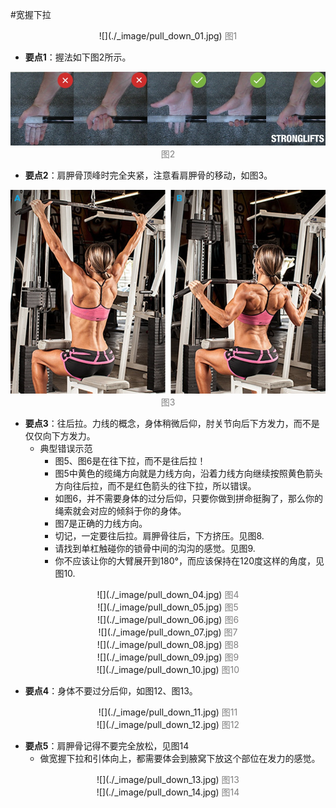 #宽握下拉

<center>
![](./_image/pull_down_01.jpg)
<font color=grey>图1</font></center>

- **要点1**：握法如下图2所示。

<center>

![](./_image/pull_down_02.jpg)
<font color=grey>图2</font></center>

- **要点2**：肩胛骨顶峰时完全夹紧，注意看肩胛骨的移动，如图3。


<center>

![](./_image/pull_down_03.jpg)
<font color=grey>图3</font></center>

- **要点3**：往后拉。力线的概念，身体稍微后仰，肘关节向后下方发力，而不是仅仅向下方发力。
    - 典型错误示范
        - 图5、图6是在往下拉，而不是往后拉！
        - 图5中黄色的缆绳方向就是力线方向，沿着力线方向继续按照黄色箭头方向往后拉，而不是红色箭头的往下拉，所以错误。
        - 如图6，并不需要身体的过分后仰，只要你做到拼命挺胸了，那么你的绳索就会对应的倾斜于你的身体。
        - 图7是正确的力线方向。
        - 切记，一定要往后拉。肩胛骨往后，下方挤压。见图8.
        - 请找到单杠触碰你的锁骨中间的沟沟的感觉。见图9.
        - 你不应该让你的大臂展开到180°，而应该保持在120度这样的角度，见图10.
<center>
![](./_image/pull_down_04.jpg)
<font color=grey>图4</font></center>

<center>
![](./_image/pull_down_05.jpg)
<font color=grey>图5</font></center>

<center>
![](./_image/pull_down_06.jpg)
<font color=grey>图6</font></center>

<center>
![](./_image/pull_down_07.jpg)
<font color=grey>图7</font></center>

<center>
![](./_image/pull_down_08.jpg)
<font color=grey>图8</font></center>

<center>
![](./_image/pull_down_09.jpg)
<font color=grey>图9</font></center>

<center>
![](./_image/pull_down_10.jpg)
<font color=grey>图10</font></center>

- **要点4**：身体不要过分后仰，如图12、图13。
<center>
![](./_image/pull_down_11.jpg)
<font color=grey>图11</font></center>

<center>
![](./_image/pull_down_12.jpg)
<font color=grey>图12</font></center>

- **要点5**：肩胛骨记得不要完全放松，见图14
    - 做宽握下拉和引体向上，都需要体会到腋窝下放这个部位在发力的感觉。

<center>
![](./_image/pull_down_13.jpg)
<font color=grey>图13</font></center>

<center>
![](./_image/pull_down_14.jpg)
<font color=grey>图14</font></center>